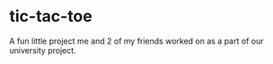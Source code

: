 # tic-tac-toe
A fun little project me and 2 of my friends worked on as a part of our university project. 
